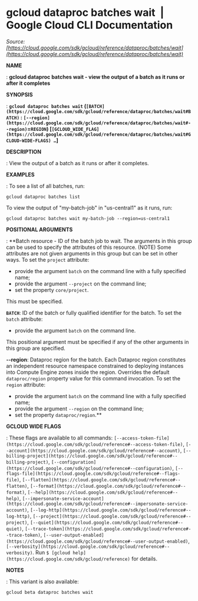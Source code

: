 # gcloud dataproc batches wait  |  Google Cloud CLI Documentation

*Source: [https://cloud.google.com/sdk/gcloud/reference/dataproc/batches/wait](https://cloud.google.com/sdk/gcloud/reference/dataproc/batches/wait)*

**NAME**

: **gcloud dataproc batches wait - view the output of a batch as it runs or after it completes**

**SYNOPSIS**

: **`gcloud dataproc batches wait` (`[BATCH](https://cloud.google.com/sdk/gcloud/reference/dataproc/batches/wait#BATCH)` : `[--region](https://cloud.google.com/sdk/gcloud/reference/dataproc/batches/wait#--region)`=`REGION`) [`[GCLOUD_WIDE_FLAG](https://cloud.google.com/sdk/gcloud/reference/dataproc/batches/wait#GCLOUD-WIDE-FLAGS) …`]**

**DESCRIPTION**

: View the output of a batch as it runs or after it completes.

**EXAMPLES**

: To see a list of all batches, run:

```
gcloud dataproc batches list
```

To view the output of "my-batch-job" in "us-central1" as it runs, run:

```
gcloud dataproc batches wait my-batch-job --region=us-central1
```

**POSITIONAL ARGUMENTS**

: **Batch resource - ID of the batch job to wait. The arguments in this group can be
used to specify the attributes of this resource. (NOTE) Some attributes are not
given arguments in this group but can be set in other ways.
To set the `project` attribute:

- provide the argument `batch` on the command line with a fully
specified name;
- provide the argument `--project` on the command line;
- set the property `core/project`.

This must be specified.

**`BATCH`**:
ID of the batch or fully qualified identifier for the batch.
To set the `batch` attribute:

- provide the argument `batch` on the command line.

This positional argument must be specified if any of the other arguments in this
group are specified.

**--region**:
Dataproc region for the batch. Each Dataproc region constitutes an independent
resource namespace constrained to deploying instances into Compute Engine zones
inside the region. Overrides the default `dataproc/region` property
value for this command invocation.
To set the `region` attribute:

- provide the argument `batch` on the command line with a fully
specified name;
- provide the argument `--region` on the command line;
- set the property `dataproc/region`.**

**GCLOUD WIDE FLAGS**

: These flags are available to all commands: `[--access-token-file](https://cloud.google.com/sdk/gcloud/reference#--access-token-file)`,
`[--account](https://cloud.google.com/sdk/gcloud/reference#--account)`, `[--billing-project](https://cloud.google.com/sdk/gcloud/reference#--billing-project)`,
`[--configuration](https://cloud.google.com/sdk/gcloud/reference#--configuration)`,
`[--flags-file](https://cloud.google.com/sdk/gcloud/reference#--flags-file)`,
`[--flatten](https://cloud.google.com/sdk/gcloud/reference#--flatten)`, `[--format](https://cloud.google.com/sdk/gcloud/reference#--format)`, `[--help](https://cloud.google.com/sdk/gcloud/reference#--help)`, `[--impersonate-service-account](https://cloud.google.com/sdk/gcloud/reference#--impersonate-service-account)`,
`[--log-http](https://cloud.google.com/sdk/gcloud/reference#--log-http)`,
`[--project](https://cloud.google.com/sdk/gcloud/reference#--project)`, `[--quiet](https://cloud.google.com/sdk/gcloud/reference#--quiet)`, `[--trace-token](https://cloud.google.com/sdk/gcloud/reference#--trace-token)`, `[--user-output-enabled](https://cloud.google.com/sdk/gcloud/reference#--user-output-enabled)`,
`[--verbosity](https://cloud.google.com/sdk/gcloud/reference#--verbosity)`.
Run `$ [gcloud help](https://cloud.google.com/sdk/gcloud/reference)` for details.

**NOTES**

: This variant is also available:

```
gcloud beta dataproc batches wait
```